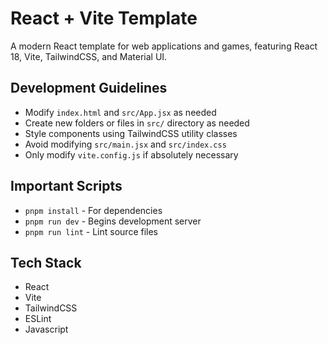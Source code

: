 # React + Vite Template

A modern React template for web applications and games, featuring React 18, Vite, TailwindCSS, and Material UI.


## Development Guidelines

- Modify `index.html` and `src/App.jsx` as needed
- Create new folders or files in `src/` directory as needed
- Style components using TailwindCSS utility classes
- Avoid modifying `src/main.jsx` and `src/index.css`
- Only modify `vite.config.js` if absolutely necessary

## Important Scripts
- `pnpm install` - For dependencies
- `pnpm run dev` - Begins development server
- `pnpm run lint` - Lint source files

## Tech Stack
- React
- Vite
- TailwindCSS
- ESLint
- Javascript
